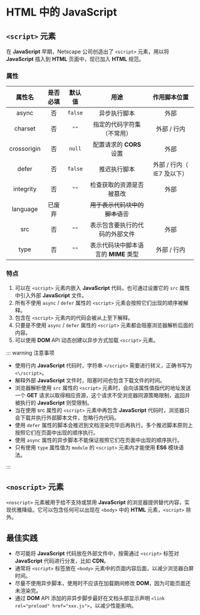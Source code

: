 # HTML 中的 JavaScript

## `<script>` 元素

在 **JavaScript** 早期，Netscape 公司创造出了 `<script>` 元素，用以将 **JavaScript** 插入到 **HTML** 页面中，现已加入 **HTML** 规范。

### 属性

| 属性名       | 是否必填  | 默认值   |  用途                         | 作用脚本位置             |
| :---------: | :-------: | :--:    | :---------------------------: | :---------------------: |
| async       | 否        | `false` | 异步执行脚本                   | 外部                     |
| charset     | 否        | `""`    | 指定的代码字符集（不常用）      | 外部 / 行内               |
| crossorigin | 否        | `null`  | 配置请求的 **CORS** 设置           | 外部                     |
| defer       | 否        | `false` | 推迟执行脚本                   | 外部 / 行内（ IE7 及以下）|
| integrity   | 否        | `""`    | 检查获取的资源是否被篡改        | 外部                     |
| language    | 已废弃     |         | ~~用于表示代码块中的脚本语言~~  |                         |
| src         | 否        | `""`    | 表示包含要执行的代码的外部文件   | 外部                    |
| type        | 否        | `""`    | 表示代码块中脚本语言的 **MIME** 类型 | 外部 / 行内             |

### 特点

1. 可以在 `<script>` 元素内嵌入 **JavaScript** 代码，也可通过设置它的 `src` 属性中引入外部 **JavaScript** 文件。
2. 所有不使用 `async` / `defer` 属性的 `<script>` 元素会按照它们出现的顺序被解释。
3. 包含在 `<script>` 元素内的代码会被从上至下解释。
4. 只要是不使用 `async` / `defer` 属性的 `<script>` 元素都会阻塞浏览器解析后面的内容。
5. 可以使用 **DOM** API 动态创建以异步方式加载 `<script>` 元素。

::: warning 注意事项

* 使用行内 **JavaScript** 代码时，字符串 `</script>` 需要进行转义，正确书写为 `<\/script>`。
* 解释外部 **JavaScript** 文件时，阻塞时间也包含下载文件的时间。
* 浏览器解析使用 `src` 属性的 `<script>` 元素时，会向该属性值指代的地址发送一个 **GET** 请求以取得相应资源，这个请求不受浏览器同源策略限制，返回并被执行的 **JavaScript** 则受限制。
* 当在使用 src 属性的 `<script>` 元素中再包含 **JavaScript** 代码时，浏览器只会下载并执行外部脚本文件，忽略行内代码。
* 使用 `defer` 属性的脚本会推迟到文档渲染完毕后再执行。多个推迟脚本原则上按照它们在页面中出现的顺序执行。
* 使用 `async` 属性的异步脚本不能保证按照它们在页面中出现的顺序执行。
* 只有使用 `type` 属性值为 `module` 的 `<script>` 元素内才能使用 **ES6** 模块语法。

:::

## `<noscript>` 元素

`<noscript>` 元素被用于给不支持或禁用 **JavaScript** 的浏览器提供替代内容，实现优雅降级。它可以包含任何可以出现在 `<body>` 中的 **HTML** 元素，`<script>` 除外。

## 最佳实践

* 尽可能将 **JavaScript** 代码放在外部文件中，按需通过 `<script>` 标签对 **JavaScript** 代码进行分发，比如 **CDN**。
* 通常将 `<script>` 标签放在 `<body>` 元素中的页面内容后面，以减少浏览器白屏时间。
* 尽量不使用异步脚本，使用时不应该在加载期间修改 **DOM**，因为可能页面还未渲染完。
* 通过 **DOM** API 添加的非异步脚步最好在文档头部显示声明 `<link rel="preload" href="xxx.js">`，以减少性能影响。
  

